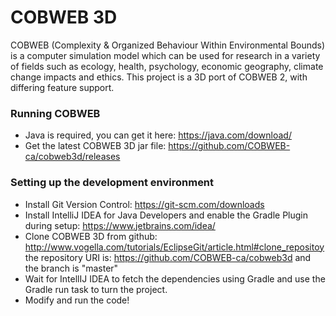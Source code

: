 # COBWEB 3D
COBWEB (Complexity & Organized Behaviour Within Environmental Bounds) is a computer simulation model which can be used for research in a variety of fields such as ecology, health, psychology, economic geography, climate change impacts and ethics.
This project is a 3D port of COBWEB 2, with differing feature support.

### Running COBWEB
* Java is required, you can get it here: https://java.com/download/
* Get the latest COBWEB 3D jar file: https://github.com/COBWEB-ca/cobweb3d/releases

### Setting up the development environment
* Install Git Version Control: https://git-scm.com/downloads
* Install IntelliJ IDEA for Java Developers and enable the Gradle Plugin during setup: https://www.jetbrains.com/idea/
* Clone COBWEB 3D from github: http://www.vogella.com/tutorials/EclipseGit/article.html#clone_repositoy the repository URI is: https://github.com/COBWEB-ca/cobweb3d and the branch is "master"
* Wait for IntellIJ IDEA to fetch the dependencies using Gradle and use the Gradle run task to turn the project.
* Modify and run the code!
